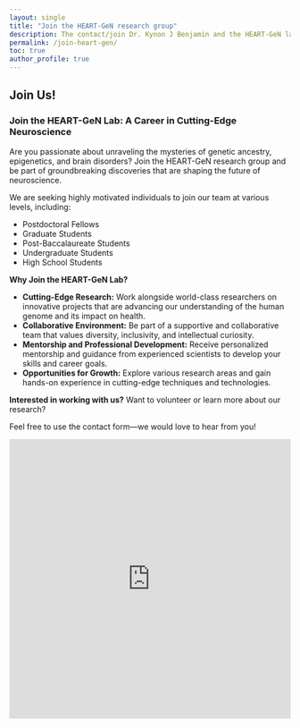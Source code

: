 ```yaml
---
layout: single
title: "Join the HEART-GeN research group"
description: The contact/join Dr. Kynon J Benjamin and the HEART-GeN lab for opportunities.
permalink: /join-heart-gen/
toc: true
author_profile: true
---
```


## Join Us!

### **Join the HEART-GeN Lab: A Career in Cutting-Edge Neuroscience**

Are you passionate about unraveling the mysteries of genetic ancestry,
epigenetics, and brain disorders? Join the HEART-GeN research group and be
part of groundbreaking discoveries that are shaping the future of neuroscience.

We are seeking highly motivated individuals to join our team at various levels,
including:
 * Postdoctoral Fellows
 * Graduate Students
 * Post-Baccalaureate Students
 * Undergraduate Students
 * High School Students

**Why Join the HEART-GeN Lab?**

 * **Cutting-Edge Research:** Work alongside world-class researchers on innovative projects that are advancing our understanding of the human genome and its impact on health.
 * **Collaborative Environment:** Be part of a supportive and collaborative team that values diversity, inclusivity, and intellectual curiosity.
 * **Mentorship and Professional Development:** Receive personalized mentorship and guidance from experienced scientists to develop your skills and career goals.
 * **Opportunities for Growth:** Explore various research areas and gain hands-on experience in cutting-edge techniques and technologies.


**Interested in working with us?** Want to volunteer or learn more about our
research?

Feel free to use the contact form—we would love to hear from you!

<!-- <button name="button" onclick="mailto:jbenja13@jhmi.edu">Email</button> -->

<iframe src="https://docs.google.com/forms/d/e/1FAIpQLSdz7Bxdz7KY3oWcwE1PtK92ZGZWTTfSlkvDizZLUdU7q5eCWA/viewform?embedded=true" width="100%" height="500" frameborder="0" marginheight="0" marginwidth="0">Loading…</iframe>
